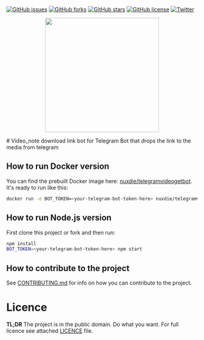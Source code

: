 [![GitHub issues](https://img.shields.io/github/issues/nuxdie/telegramvideogetbot.svg)](https://github.com/nuxdie/telegramvideogetbot/issues)
[![GitHub forks](https://img.shields.io/github/forks/nuxdie/telegramvideogetbot.svg)](https://github.com/nuxdie/telegramvideogetbot/network)
[![GitHub stars](https://img.shields.io/github/stars/nuxdie/telegramvideogetbot.svg)](https://github.com/nuxdie/telegramvideogetbot/stargazers)
[![GitHub license](https://img.shields.io/github/license/nuxdie/telegramvideogetbot.svg)](https://github.com/nuxdie/telegramvideogetbot/blob/master/LICENSE)
[![Twitter](https://img.shields.io/twitter/url/https/github.com/nuxdie/telegramvideogetbot.svg?style=social)](https://twitter.com/intent/tweet?text=Wow:&url=https%3A%2F%2Fgithub.com%2Fnuxdie%2Ftelegramvideogetbot)

<p align="center"><img class="img-fluid" width=300px src="https://user-images.githubusercontent.com/3918844/39076476-ecaeed10-44fb-11e8-9cc4-98e0f9ca6405.png" />
</p>
# Video_note download link bot for Telegram
Bot that drops the link to the media from telegram

## How to run Docker version
You can find the prebuilt Docker image here: [nuxdie/telegramvideogetbot](https://hub.docker.com/r/nuxdie/telegramvideogetbot/). It's ready to run like this:
```bash
docker run -e BOT_TOKEN=<your-telegram-bot-token-here> nuxdie/telegramvideogetbot:latest
```

## How to run Node.js version
First clone this project or fork and then run:
```bash
npm install
BOT_TOKEN=<your-telegram-bot-token-here> npm start
```

## How to contribute to the project
See [CONTRIBUTING.md](CONTRIBUTING.md) for info on how you can contribute
to the project.

# Licence
__TL;DR__ The project is in the public domain. Do what you want. For full licence see attached [LICENCE](LICENCE) file.
